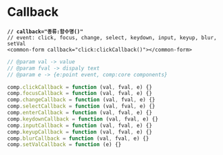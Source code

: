 # Callback

<pre class="language-html"><code class="lang-html"><strong>// callback="종류:함수명()"
</strong>// event: click, focus, change, select, keydown, input, keyup, blur, setVal
&#x3C;common-form callback="click:clickCallback()">&#x3C;/common-form>
</code></pre>

```javascript
// @param val -> value
// @param fval -> dispaly text
// @param e -> {e:point event, comp:core components}

comp.clickCallback = function (val, fval, e) {}
comp.focusCallback = function (val, fval, e) {}
comp.changeCallback = function (val, fval, e) {}
comp.selectCallback = function (val, fval, e) {}
comp.enterCallback = function (val, fval, e) {}
comp.keydownCallback = function (val, fval, e) {}
comp.inputCallback = function (val, fval, e) {}
comp.keyupCallback = function (val, fval, e) {}
comp.blurCallback = function (val, fval, e) {}
comp.setValCallback = function (e) {}
```
